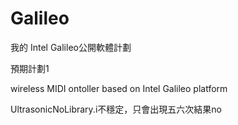 Galileo
=======
我的 Intel Galileo公開軟體計劃

預期計劃1

wireless MIDI  ontoller based on Intel Galileo platform

UltrasonicNoLibrary.i不穩定，只會出現五六次結果no

